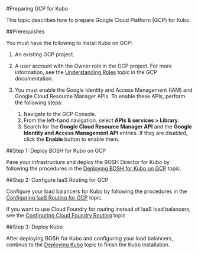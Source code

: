 #Preparing GCP for Kubo

This topic describes how to prepare Google Cloud Platform (GCP) for Kubo.

##Prerequisites

You must have the following to install Kubo on GCP:

1. An existing GCP project.

1. A user account with the Owner role in the GCP project. For more information, see the [Understanding Roles](https://cloud.google.com/iam/docs/understanding-roles) topic in the GCP documentation.

1. You must enable the Google Identity and Access Management (IAM) and Google Cloud Resource Manager APIs. To enable these APIs, perform the following steps:
	1. Navigate to the GCP Console.
	1. From the left-hand navigation, select **APIs & services > Library**.
	1. Search for the **Google Cloud Resource Manager API** and the **Google Identity and Access Management API** entries. If they are disabled, click the **Enable** button to enable them.

##Step 1: Deploy BOSH for Kubo on GCP

Pave your infrastructure and deploy the BOSH Director for Kubo by following the procedures in the [Deploying BOSH for Kubo on GCP](deploying-bosh-gcp/) topic.

##Step 2: Configure IaaS Routing for GCP

Configure your load balancers for Kubo by following the procedures in the [Configuring IaaS Routing for GCP](routing-gcp/) topic.

If you want to use Cloud Foundry for routing instead of IaaS load balancers, see the [Configuring Cloud Foundry Routing](../cf-routing/) topic.

##Step 3: Deploy Kubo

After deploying BOSH for Kubo and configuring your load balancers, continue to the [Deploying Kubo](../deploying-kubo/) topic to finish the Kubo installation.

